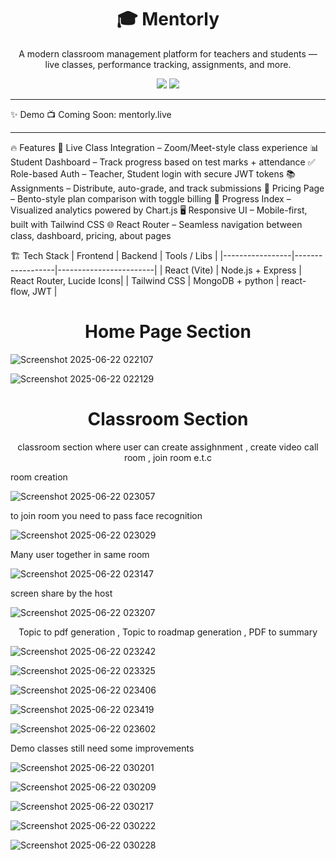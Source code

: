 <h1 align="center">
  🎓 Mentorly
</h1>

<p align="center">
  A modern classroom management platform for teachers and students — live classes, performance tracking, assignments, and more.
</p>

<p align="center">
  <img src="https://img.shields.io/badge/Made%20With-React%20%7C%20Node%20%7C%20MongoDB-purple?style=flat-square" />
  <img src="https://img.shields.io/badge/License-MIT-green?style=flat-square" />
</p>

---

✨ Demo
📺 Coming Soon: mentorly.live

---

🔥 Features
🎥 Live Class Integration – Zoom/Meet-style class experience
📊 Student Dashboard – Track progress based on test marks + attendance
✅ Role-based Auth – Teacher, Student login with secure JWT tokens
📚 Assignments – Distribute, auto-grade, and track submissions
💸 Pricing Page – Bento-style plan comparison with toggle billing
🧠 Progress Index – Visualized analytics powered by Chart.js
🖥 Responsive UI – Mobile-first, built with Tailwind CSS
🌐 React Router – Seamless navigation between class, dashboard, pricing, about pages



🏗️ Tech Stack
| Frontend        | Backend          | Tools / Libs          |
|-----------------|------------------|------------------------|
| React (Vite)    | Node.js + Express | React Router, Lucide Icons|
| Tailwind CSS    | MongoDB + python  | react-flow, JWT         |

<h1 align="center">
Home Page Section 
</h1>

![Screenshot 2025-06-22 022107](https://github.com/user-attachments/assets/d25bbf0d-c076-4c52-a7ee-c002659adca0)

![Screenshot 2025-06-22 022129](https://github.com/user-attachments/assets/5969b0db-ed1e-4945-ad6b-29feebca474a)

<h1 align="center">
Classroom Section
</h1>

<p align="center">
  classroom section where user can create assighnment , create video call room , join room e.t.c
</p>

room creation

![Screenshot 2025-06-22 023057](https://github.com/user-attachments/assets/3c3eed79-8309-4756-84d3-6a9e7191dd5e)

to join room you need to pass face recognition

![Screenshot 2025-06-22 023029](https://github.com/user-attachments/assets/5a4b1b60-7a82-4f4a-93ce-1cc43227b6b9)

Many user together in same room

![Screenshot 2025-06-22 023147](https://github.com/user-attachments/assets/3f52a46a-dd2d-424e-a35b-24b4d854fc54)

screen share by the host

![Screenshot 2025-06-22 023207](https://github.com/user-attachments/assets/dd071b38-48fa-497e-8c33-02a6e7284c60)

<p align="center">
  Topic to pdf generation , Topic to roadmap generation , PDF to summary 
</p>

![Screenshot 2025-06-22 023242](https://github.com/user-attachments/assets/1168b099-f485-478e-a07a-f643ae8c622a)

![Screenshot 2025-06-22 023325](https://github.com/user-attachments/assets/21d3d29b-d250-40e7-b835-15c473afe4f4)

![Screenshot 2025-06-22 023406](https://github.com/user-attachments/assets/42410397-c1b5-4a25-9e59-f4c0e7d31687)

![Screenshot 2025-06-22 023419](https://github.com/user-attachments/assets/2b34cc63-13d2-46bf-b600-f00e09736cd8)

![Screenshot 2025-06-22 023602](https://github.com/user-attachments/assets/3f5c18ca-133e-43cd-a9ef-9f84c4212269)

Demo classes still need some improvements

![Screenshot 2025-06-22 030201](https://github.com/user-attachments/assets/460407b8-1670-4b33-8d01-8c69398875d5)

![Screenshot 2025-06-22 030209](https://github.com/user-attachments/assets/8ffda5e0-3c7e-4d85-860f-14678b3509f5)

![Screenshot 2025-06-22 030217](https://github.com/user-attachments/assets/5be8add3-0ce5-4a1a-bdf9-62d6cbc4d080)

![Screenshot 2025-06-22 030222](https://github.com/user-attachments/assets/25ce0717-1adc-43a8-9afb-7c52fc0f70dd)

![Screenshot 2025-06-22 030228](https://github.com/user-attachments/assets/b75fc0b8-c2b6-4c2f-9b8c-f2eaddb04b7a)
